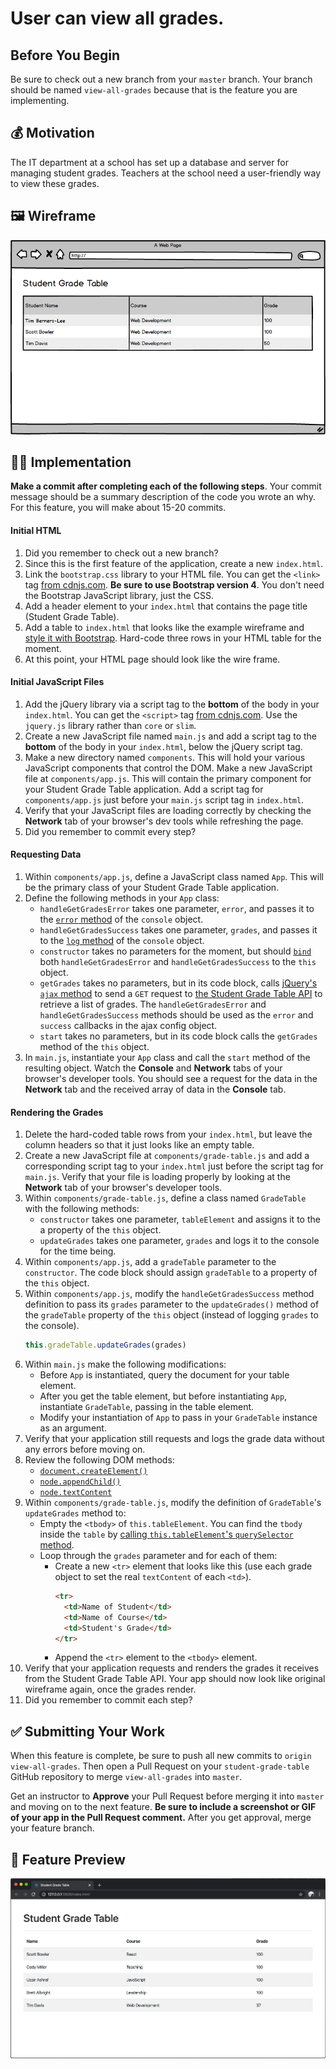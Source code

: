 # User can view all grades.

## Before You Begin

Be sure to check out a new branch from your `master` branch. Your branch should be named `view-all-grades` because that is the feature you are implementing.

## 💰 Motivation

The IT department at a school has set up a database and server for managing student grades. Teachers at the school need a user-friendly way to view these grades.

## 🖼 Wireframe

<p align="middle">
  <img src="images/view-all-grades-wireframe.png">
</p>

## 👷‍♀ Implementation

**Make a commit after completing each of the following steps**. Your commit message should be a summary description of the code you wrote an why. For this feature, you will make about 15-20 commits.

#### Initial HTML

1. Did you remember to check out a new branch?
1. Since this is the first feature of the application, create a new `index.html`.
1. Link the `bootstrap.css` library to your HTML file. You can get the `<link>` tag [from cdnjs.com](https://cdnjs.com/libraries/twitter-bootstrap). **Be sure to use Bootstrap version 4**. You don't need the Bootstrap JavaScript library, just the CSS.
1. Add a header element to your `index.html` that contains the page title (Student Grade Table).
1. Add a table to `index.html` that looks like the example wireframe and [style it with Bootstrap](https://getbootstrap.com/docs/4.4/content/tables/). Hard-code three rows in your HTML table for the moment.
1. At this point, your HTML page should look like the wire frame.

#### Initial JavaScript Files

1. Add the jQuery library via a script tag to the **bottom** of the body in your `index.html`. You can get the `<script>` tag [from cdnjs.com](https://cdnjs.com/libraries/jquery). Use the `jquery.js` library rather than `core` or `slim`.
1. Create a new JavaScript file named `main.js` and add a script tag to the **bottom** of the body in your `index.html`, below the jQuery script tag.
1. Make a new directory named `components`. This will hold your various JavaScript components that control the DOM. Make a new JavaScript file at `components/app.js`. This will contain the primary component for your Student Grade Table application. Add a script tag for `components/app.js` just before your `main.js` script tag in `index.html`.
1. Verify that your JavaScript files are loading correctly by checking the **Network** tab of your browser's dev tools while refreshing the page.
1. Did you remember to commit every step?

#### Requesting Data

1. Within `components/app.js`, define a JavaScript class named `App`. This will be the primary class of your Student Grade Table application.
1. Define the following methods in your `App` class:
    - `handleGetGradesError` takes one parameter, `error`, and passes it to the [`error` method](https://developer.mozilla.org/en-US/docs/Web/API/Console/error) of the `console` object.
    - `handleGetGradesSuccess` takes one parameter, `grades`, and passes it to the [`log` method](https://developer.mozilla.org/en-US/docs/Web/API/Console/log) of the `console` object.
    - `constructor` takes no parameters for the moment, but should [`bind`](https://developer.mozilla.org/en-US/docs/Web/JavaScript/Reference/Global_objects/Function/bind) both `handleGetGradesError` and `handleGetGradesSuccess` to the `this` object.
    - `getGrades` takes no parameters, but in its code block, calls [jQuery's `ajax` method](https://api.jquery.com/jQuery.ajax/#jQuery-ajax-settings) to send a `GET` request to [the Student Grade Table API](https://github.com/Learning-Fuze/sgt_api#get-all-grades) to retrieve a list of grades. The `handleGetGradesError` and `handleGetGradesSuccess` methods should be used as the `error` and `success` callbacks in the ajax config object.
    - `start` takes no parameters, but in its code block calls the `getGrades` method of the `this` object.
1. In `main.js`, instantiate your `App` class and call the `start` method of the resulting object. Watch the **Console** and **Network** tabs of your browser's developer tools. You should see a request for the data in the **Network** tab and the received array of data in the **Console** tab.

#### Rendering the Grades

1. Delete the hard-coded table rows from your `index.html`, but leave the column headers so that it just looks like an empty table.
1. Create a new JavaScript file at `components/grade-table.js` and add a corresponding script tag to your `index.html` just before the script tag for `main.js`. Verify that your file is loading properly by looking at the **Network** tab of your browser's developer tools.
1. Within `components/grade-table.js`, define a class named `GradeTable` with the following methods:
    - `constructor` takes one parameter, `tableElement` and assigns it to the a property of the `this` object.
    - `updateGrades` takes one parameter, `grades` and logs it to the console for the time being.
1. Within `components/app.js`, add a `gradeTable` parameter to the `constructor`. The code block should assign `gradeTable` to a property of the `this` object.
1. Within `components/app.js`, modify the `handleGetGradesSuccess` method definition to pass its `grades` parameter to the `updateGrades()` method of the `gradeTable` property of the `this` object (instead of logging `grades` to the console).
    ```js
    this.gradeTable.updateGrades(grades)
    ```
1. Within `main.js` make the following modifications:
    - Before `App` is instantiated, query the document for your table element.
    - After you get the table element, but before instantiating `App`, instantiate `GradeTable`, passing in the table element.
    - Modify your instantiation of `App` to pass in your `GradeTable` instance as an argument.
1. Verify that your application still requests and logs the grade data without any errors before moving on.
1. Review the following DOM methods:
    - [`document.createElement()`](https://developer.mozilla.org/en-US/docs/Web/API/Document/createElement)
    - [`node.appendChild()`](https://developer.mozilla.org/en-US/docs/Web/API/Node/appendChild)
    - [`node.textContent`](https://developer.mozilla.org/en-US/docs/Web/API/Node/textContent)
1. Within `components/grade-table.js`, modify the definition of `GradeTable`'s `updateGrades` method to:
    - Empty the `<tbody>` of `this.tableElement`. You can find the `tbody` inside the `table` by [calling `this.tableElement`'s `querySelector` method](https://developer.mozilla.org/en-US/docs/Web/API/Element/querySelector).
    - Loop through the `grades` parameter and for each of them:
        - Create a new `<tr>` element that looks like this (use each grade object to set the real `textContent` of each `<td>`).
          ```html
          <tr>
            <td>Name of Student</td>
            <td>Name of Course</td>
            <td>Student's Grade</td>
          </tr>
          ```
        - Append the `<tr>` element to the `<tbody>` element.
1. Verify that your application requests and renders the grades it receives from the Student Grade Table API. Your app should now look like original wireframe again, once the grades render.
1. Did you remember to commit each step?

## ✅ Submitting Your Work

When this feature is complete, be sure to push all new commits to `origin view-all-grades`. Then open a Pull Request on your `student-grade-table` GitHub repository to merge `view-all-grades` into `master`.

Get an instructor to **Approve** your Pull Request before merging it into `master` and moving on to the next feature. **Be sure to include a screenshot or GIF of your app in the Pull Request comment.** After you get approval, merge your feature branch.

## 🏅 Feature Preview

<p align="middle">
  <img src="images/view-all-grades.png">
</p>
